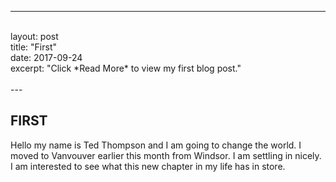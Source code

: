 ﻿
--- 
<br>
layout: post <br>
title: "First" <br>
date: 2017-09-24 <br>
excerpt: "Click *Read More* to view my first blog post." <br>
<br>
---


## FIRST

Hello my name is Ted Thompson and I am going to change the world. I moved to Vanvouver earlier this month from Windsor. I am settling in nicely. I am interested to see what this new chapter in my life has in store.



